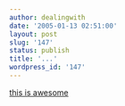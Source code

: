 ```yaml
---
author: dealingwith
date: '2005-01-13 02:51:00'
layout: post
slug: '147'
status: publish
title: '...'
wordpress_id: '147'
---
```


[this is awesome][1]

   [1]: http://www.livejournal.com/users/jwz/432035.html?nc=14&style=mine

